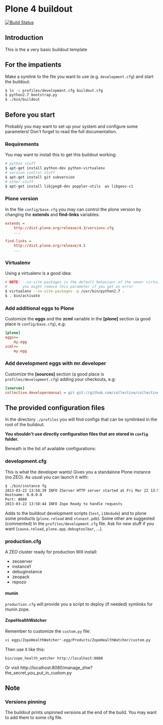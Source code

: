 Plone 4 buildout
================

[![Build Status](https://travis-ci.org/RedTurtle/deployments.buildout.plone.png?branch=master)](https://travis-ci.org/RedTurtle/deployments.buildout.plone)

Introduction
------------
This is the a very basic buildout template

For the impatients
------------------
Make a symlink to the file you want to use (e.g. `development.cfg`) and start the buildout:
```bash
$ ln -s profiles/development.cfg buildout.cfg
$ python2.7 bootstrap.py
$ ./bin/buildout
```

Before you start
----------------
Probably you may want to set up your system and configure some parameters!
Don't forget to read the full documentation.

### Requirements ###
You may want to install this to get this buildout working:
```bash
# python stuff
$ apt-get install python-dev python-virtualenv
# version control stuff
$ apt-get install git subversion
# other stuff
$ apt-get install libjpeg8-dev poppler-utils  wv libgeos-c1
```

### Plone version ###
In the file `config/base.cfg` you may can control the plone version by changing the
__extends__ and __find-links__ variables:
```cfg
extends = 
    http://dist.plone.org/release/4.3/versions.cfg
    ...

find-links =
    http://dist.plone.org/release/4.3
    ...
```

### Virtualenv ###
Using a virtualenv is a good idea:
```bash
# NOTE: --no-site-packages is the default behaviour of the newer virtualenv
#       you might remove this parameter if you get an error
$ virtualenv --no-site-packages -p /usr/bin/python2.7 .
$ . bin/activate
```

### Add additional eggs to Plone ###
Customize the __eggs__ and the __zcml__ variable in the **[plone]** section (a
good place is `config/base.cfg`), e.g:
```cfg
[plone]
eggs+=
    my.egg
zcml+=
    my.egg
```

### Add development eggs with mr.developer ###
Customize the **[sources]** section (a good place is `profiles/development.cfg`) adding
your checkouts, e.g:
```cfg
[sources]
collective.developermanual = git git://github.com/collective/collective.developermanual.git
```

The provided configuration files
--------------------------------
In the directory `./profiles` you will find configs that can be symlinked in the root of the buildout.

__You shouldn't use directly configuration files that are stored in `config` folder.__

Beneath is the list of available configurations:

### development.cfg ###
This is what the developer wants!
Gives you a standalone Plone instance (no ZEO).
As usual you can launch it with:
```bash
$ ./bin/instance fg
2013-03-22 13:58:39 INFO ZServer HTTP server started at Fri Mar 22 13:58:39 2013
Hostname: 0.0.0.0
Port: 8080
2013-03-22 13:58:44 INFO Zope Ready to handle requests
```
Adds to the buildout development scripts (`test`, `i18ndude`) and to plone some
products (`plone.reload` and `stxnext.pdb`).
Some other are suggested (commented) In the `profiles/development.cfg` file.
Ask for new stuff if you want (`sauna.reload`, `plone.app.debugtoolbar`, ...).

### production.cfg ###
A ZEO cluster ready for production
Will install:
- zeoserver
- instance1
- debuginstance
- zeopack
- repozo

#### munin ####
`production.cfg` will provide you a script to deploy (if needed)
symlinks for munin.zope.

#### ZopeHealthWatcher ####

Remember to customize the `custom.py` file:
```bash
vi eggs/ZopeHealthWatcher*.egg/Products/ZopeHealthWatcher/custom.py
```

Then use it like this:
```bash
bin/zope_health_watcher http://localhost:8080
```

Or visit http://localhost:8080/manage_zhw?the_secret_you_put_in_custom.py

Note
----
### Versions pinning ###
The buildout prints unpinned versions at the end of the build.
You may want to add them to some cfg file.
